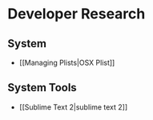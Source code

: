 # Developer Research
## System

- [[Managing Plists|OSX Plist]]



## System Tools

- [[Sublime Text 2|sublime text 2]]